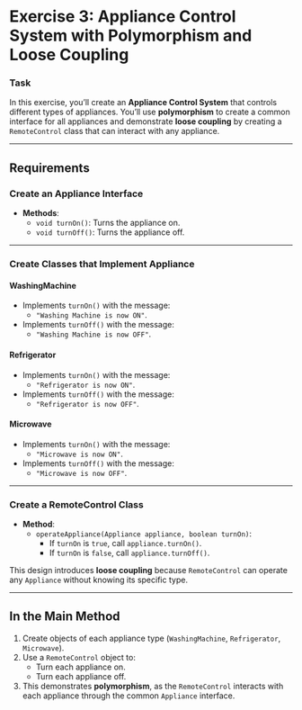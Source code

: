 # Exercise 3: Appliance Control System with Polymorphism and Loose Coupling

### Task
In this exercise, you’ll create an **Appliance Control System** that controls different types of appliances. You’ll use **polymorphism** to create a common interface for all appliances and demonstrate **loose coupling** by creating a `RemoteControl` class that can interact with any appliance.

---

## Requirements

### **Create an Appliance Interface**
- **Methods**:
  - `void turnOn()`: Turns the appliance on.
  - `void turnOff()`: Turns the appliance off.

---

### **Create Classes that Implement Appliance**

#### **WashingMachine**
- Implements `turnOn()` with the message:
  - `"Washing Machine is now ON"`.
- Implements `turnOff()` with the message:
  - `"Washing Machine is now OFF"`.

#### **Refrigerator**
- Implements `turnOn()` with the message:
  - `"Refrigerator is now ON"`.
- Implements `turnOff()` with the message:
  - `"Refrigerator is now OFF"`.

#### **Microwave**
- Implements `turnOn()` with the message:
  - `"Microwave is now ON"`.
- Implements `turnOff()` with the message:
  - `"Microwave is now OFF"`.

---

### **Create a RemoteControl Class**
- **Method**:
  - `operateAppliance(Appliance appliance, boolean turnOn)`:
    - If `turnOn` is `true`, call `appliance.turnOn()`.
    - If `turnOn` is `false`, call `appliance.turnOff()`.

This design introduces **loose coupling** because `RemoteControl` can operate any `Appliance` without knowing its specific type.

---

## In the Main Method
1. Create objects of each appliance type (`WashingMachine`, `Refrigerator`, `Microwave`).
2. Use a `RemoteControl` object to:
   - Turn each appliance on.
   - Turn each appliance off.
3. This demonstrates **polymorphism**, as the `RemoteControl` interacts with each appliance through the common `Appliance` interface.
